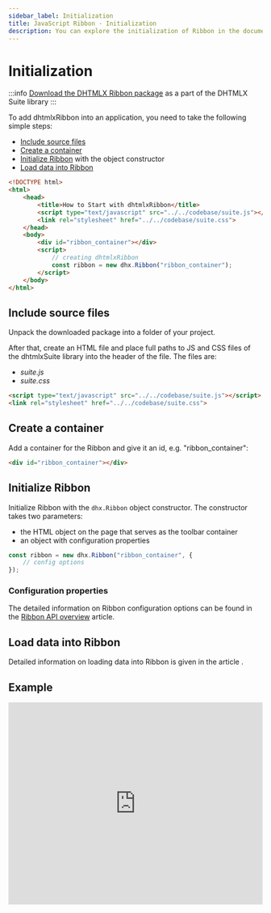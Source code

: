```yaml
---
sidebar_label: Initialization
title: JavaScript Ribbon - Initialization 
description: You can explore the initialization of Ribbon in the documentation of the DHTMLX JavaScript UI library. Browse developer guides and API reference, try out code examples and live demos, and download a free 30-day evaluation version of DHTMLX Suite 7.
---
```


# Initialization

:::info
[Download the DHTMLX Ribbon package](https://dhtmlx.com/docs/products/dhtmlxSuite/download.shtml) as a part of the DHTMLX Suite library
:::

To add dhtmlxRibbon into an application, you need to take the following simple steps:

- [Include source files](#include-source-files)
- [Create a container](#create-a-container)
- [Initialize Ribbon](#initialize-ribbon) with the object constructor
- [Load data into Ribbon](#load-data-into-ribbon)

~~~html
<!DOCTYPE html>
<html>
    <head>
        <title>How to Start with dhtmlxRibbon</title>         
        <script type="text/javascript" src="../../codebase/suite.js"></script>
        <link rel="stylesheet" href="../../codebase/suite.css">
    </head>
    <body>
        <div id="ribbon_container"></div>
        <script>
            // creating dhtmlxRibbon
            const ribbon = new dhx.Ribbon("ribbon_container");
        </script>
    </body>
</html>
~~~

## Include source files

Unpack the downloaded package into a folder of your project.

After that, create an HTML file and place full paths to JS and CSS files of the dhtmlxSuite library into the header of the file. The files are:

- *suite.js*
- *suite.css*

~~~html
<script type="text/javascript" src="../../codebase/suite.js"></script>
<link rel="stylesheet" href="../../codebase/suite.css">
~~~

## Create a container

Add a container for the Ribbon and give it an id, e.g. "ribbon_container":

~~~html
<div id="ribbon_container"></div>
~~~

## Initialize Ribbon

Initialize Ribbon with the `dhx.Ribbon` object constructor. The constructor takes two parameters:

- the HTML object on the page that serves as the toolbar container
- an object with configuration properties

~~~js
const ribbon = new dhx.Ribbon("ribbon_container", {
    // config options
});
~~~

### Configuration properties

The detailed information on Ribbon configuration options can be found in the [Ribbon API overview](ribbon/api/api_overview.md#properties) article.

## Load data into Ribbon

Detailed information on loading data into Ribbon is given in the article [](ribbon/data_loading.md).

## Example

<iframe src="https://snippet.dhtmlx.com/lek4v9m7?mode=js" frameborder="0" class="snippet_iframe" width="100%" height="400"></iframe>